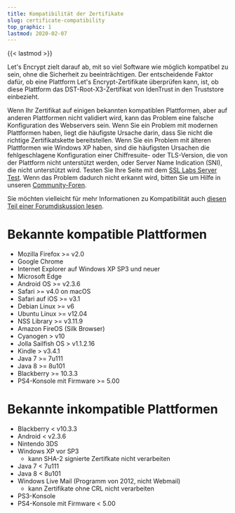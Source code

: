 ```yaml
---
title: Kompatibilität der Zertifikate
slug: certificate-compatibility
top_graphic: 1
lastmod: 2020-02-07
---
```


{{< lastmod >}}

Let's Encrypt zielt darauf ab, mit so viel Software wie möglich kompatibel zu sein, ohne die Sicherheit zu beeinträchtigen. Der entscheidende Faktor dafür, ob eine Plattform Let's Encrypt-Zertifikate überprüfen kann, ist, ob diese Plattform das DST-Root-X3-Zertifikat von IdenTrust in den Truststore einbezieht.

Wenn Ihr Zertifikat auf einigen bekannten kompatiblen Plattformen, aber auf anderen Plattformen nicht validiert wird, kann das Problem eine falsche Konfiguration des Webservers sein. Wenn Sie ein Problem mit modernen Plattformen haben, liegt die häufigste Ursache darin, dass Sie nicht die richtige Zertifikatskette bereitstellen. Wenn Sie ein Problem mit älteren Plattformen wie Windows XP haben, sind die häufigsten Ursachen die fehlgeschlagene Konfiguration einer Chiffresuite- oder TLS-Version, die von der Plattform nicht unterstützt werden, oder Server Name Indication (SNI), die nicht unterstützt wird. Testen Sie Ihre Seite mit dem [SSL Labs Server Test](https://www.ssllabs.com/ssltest/). Wenn das Problem dadurch nicht erkannt wird, bitten Sie um Hilfe in unseren [Community-Foren](https://community.letsencrypt.org/).

Sie möchten vielleicht für mehr Informationen zu Kompatibilität auch [diesen Teil einer Forumdiskussion lesen](https://community.letsencrypt.org/t/which-browsers-and-operating-systems-support-lets-encrypt/).

# Bekannte kompatible Plattformen

* Mozilla Firefox >= v2.0
* Google Chrome
* Internet Explorer auf Windows XP SP3 und neuer
* Microsoft Edge
* Android OS >= v2.3.6
* Safari >= v4.0 on macOS
* Safari auf iOS >= v3.1
* Debian Linux >= v6
* Ubuntu Linux >= v12.04
* NSS Library >= v3.11.9
* Amazon FireOS (Silk Browser)
* Cyanogen > v10
* Jolla Sailfish OS > v1.1.2.16
* Kindle > v3.4.1
* Java 7 >= 7u111
* Java 8 >= 8u101
* Blackberry >= 10.3.3
* PS4-Konsole mit Firmware >= 5.00

# Bekannte inkompatible Plattformen

* Blackberry < v10.3.3
* Android < v2.3.6
* Nintendo 3DS
* Windows XP vor SP3
  * kann SHA-2 signierte Zertifkate nicht verarbeiten
* Java 7 < 7u111
* Java 8 < 8u101
* Windows Live Mail (Programm von 2012, nicht Webmail)
  * kann Zertifikate ohne CRL nicht verarbeiten
* PS3-Konsole
* PS4-Konsole mit Firmware < 5.00

